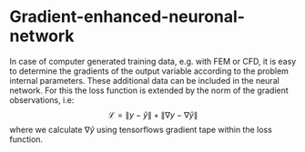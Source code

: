 # Gradient-enhanced-neuronal-network
In case of computer generated training data, e.g. with FEM or CFD, it is easy to determine the gradients of the output variable according to the problem internal parameters. These additional data can be included in the neural network. For this the loss function is extended by the norm of the gradient observations, i.e:
$$\mathcal{L} = \left \| y-\hat{y} \right \| + \left \| \nabla y-\nabla \hat{y} \right \| $$
where we calculate $\nabla \hat{y}$ using tensorflows gradient tape within the loss function.
